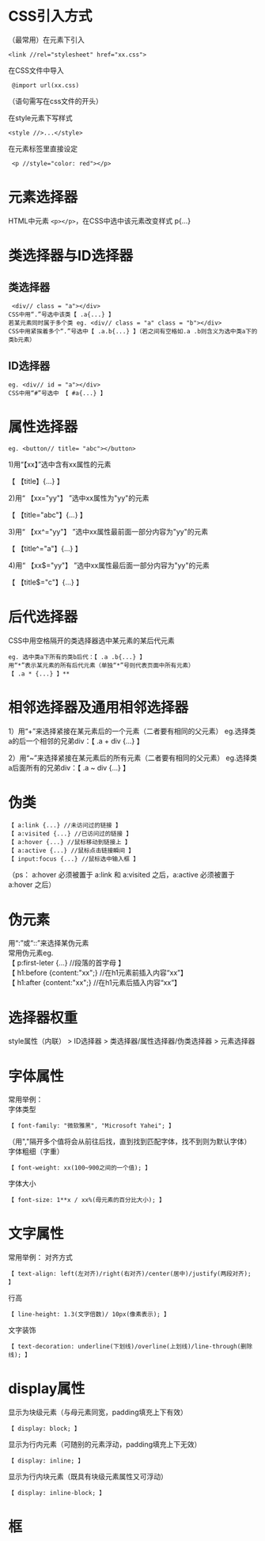 # CSS引入方式 #
（最常用）在<head>元素下引入

    <link //rel="stylesheet" href="xx.css">

在CSS文件中导入

	 @import url(xx.css) 

（语句需写在css文件的开头）

在style元素下写样式

	<style //>...</style> 

在元素标签里直接设定

	 <p //style="color: red"></p>

# 元素选择器 #
HTML中元素 `<p></p>`，在CSS中选中该元素改变样式
	 p{...}
#  类选择器与ID选择器 #
## 类选择器 ##
	 <div// class = "a"></div>
	CSS中用“.”号选中该类【 .a{...} 】
	若某元素同时属于多个类 eg. <div// class = "a" class = "b"></div>
	CSS中用紧挨着多个“.”号选中【 .a.b{...} 】（若之间有空格如.a .b则含义为选中类a下的类b元素）
## ID选择器 ##
	eg. <div// id = "a"></div>
	CSS中用“#”号选中 【 #a{...} 】
# 属性选择器 #
	eg. <button// title= "abc"></button>
1)用“【xx】”选中含有xx属性的元素

【 【title】{...} 】

2)用“ 【xx="yy"】 ”选中xx属性为"yy"的元素

【 【title="abc"】{...} 】

3)用“ 【xx^="yy"】 ”选中xx属性最前面一部分内容为"yy"的元素

【 【title^="a"】{...} 】

4)用“ 【xx$="yy"】 ”选中xx属性最后面一部分内容为"yy"的元素

【 【title$="c"】{...} 】

# 后代选择器 #
CSS中用空格隔开的类选择器选中某元素的某后代元素

	eg. 选中类a下所有的类b后代：【 .a .b{...} 】
	用“*”表示某元素的所有后代元素（单独“*”号则代表页面中所有元素）
	【 .a * {...} 】**
# 相邻选择器及通用相邻选择器 #
1）用“+”来选择紧接在某元素后的一个元素（二者要有相同的父元素）
eg.选择类a的后一个相邻的兄弟div：【 .a + div {...} 】

2）用“~”来选择紧接在某元素后的所有元素（二者要有相同的父元素）
eg.选择类a后面所有的兄弟div：【 .a ~ div {...} 】
# 伪类 #
    【 a:link {...} //未访问过的链接 】
	【 a:visited {...} //已访问过的链接 】
	【 a:hover {...} //鼠标移动到链接上 】
	【 a:active {...} //鼠标点击链接瞬间 】
	【 input:focus {...} //鼠标选中输入框 】
（ps： a:hover 必须被置于 a:link 和 a:visited 之后，a:active 必须被置于 a:hover 之后）
# 伪元素 #
用“:”或“::”来选择某伪元素<br>
常用伪元素eg.<br>
【 p:first-leter {...} //段落的首字母 】<br>
【 h1:before {content:"xx";} //在h1元素前插入内容“xx”】<br>
【 h1:after {content:"xx";} //在h1元素后插入内容“xx”】<br>

# 选择器权重 #
style属性（内联） > ID选择器 > 类选择器/属性选择器/伪类选择器 > 元素选择器
# 字体属性 #
常用举例：<br>
字体类型<br>

	【 font-family: "微软雅黑", "Microsoft Yahei"; 】

（用","隔开多个值将会从前往后找，直到找到匹配字体，找不到则为默认字体）<br>
字体粗细（字重）

	【 font-weight: xx(100~900之间的一个值); 】

字体大小

	【 font-size: 1**x / xx%(母元素的百分比大小); 】
# 文字属性 #
常用举例：
对齐方式

	【 text-align: left(左对齐)/right(右对齐)/center(居中)/justify(两段对齐); 】
行高

	【 line-height: 1.3(文字倍数)/ 10px(像素表示); 】
文字装饰

	【 text-decoration: underline(下划线)/overline(上划线)/line-through(删除线); 】

#  display属性 #
显示为块级元素（与母元素同宽，padding填充上下有效）

	【 display: block; 】
显示为行内元素（可随别的元素浮动，padding填充上下无效）

	【 display: inline; 】
显示为行内块元素（既具有块级元素属性又可浮动）

	【 display: inline-block; 】
# 框 #